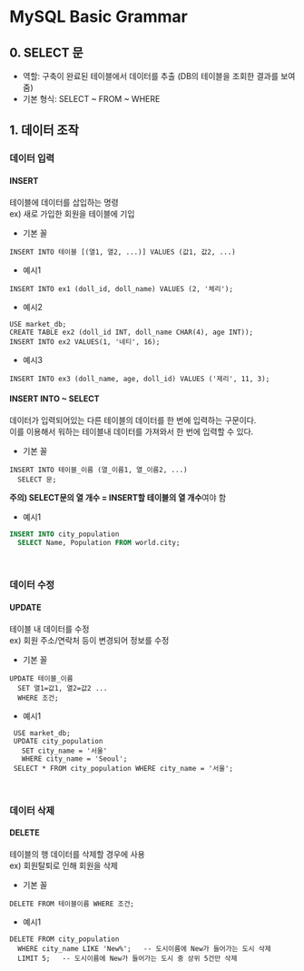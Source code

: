 # MySQL Basic Grammar

## 0. SELECT 문

- 역할: 구축이 완료된 테이블에서 데이터를 추출 (DB의 테이블을 조회한 결과를 보여줌) 
- 기본 형식: SELECT ~ FROM ~ WHERE


## 1. 데이터 조작 

### 데이터 입력

#### INSERT<br>
테이블에 데이터를 삽입하는 명령<bR>
ex) 새로 가입한 회원을 테이블에 기입<BR>
  
* 기본 꼴
```mysql
INSERT INTO 테이블 [(열1, 열2, ...)] VALUES (값1, 값2, ...)
```
  
* 예시1
```MYSQL
INSERT INTO ex1 (doll_id, doll_name) VALUES (2, '체리');
```
  
* 예시2
```mysql
USE market_db;
CREATE TABLE ex2 (doll_id INT, doll_name CHAR(4), age INT));
INSERT INTO ex2 VALUES(1, '네티', 16);
```
  
* 예시3
```MYSQL
INSERT INTO ex3 (doll_name, age, doll_id) VALUES ('제리', 11, 3);  
```  
 
  
#### INSERT INTO ~ SELECT
데이터가 입력되어있는 다른 테이블의 데이터를 한 번에 입력하는 구문이다.<BR>
이를 이용해서 워하는 테이블내 데이터를 가져와서 한 번에 입력할 수 있다.
  
* 기본 꼴 
```MYSQL
INSERT INTO 테이블_이름 (열_이름1, 열_이름2, ...)
  SELECT 문;
```
<STRONG>주의) SELECT문의 열 개수 = INSERT할 테이블의 열 개수</STRONG>여야 함<BR>

* 예시1
```SQL
INSERT INTO city_population
  SELECT Name, Population FROM world.city;
  ```
  
  
  
  
<br>
  
### 데이터 수정   
#### UPDATE<br>
테이블 내 데이터를 수정<br>
ex) 회원 주소/연락처 등이 변경되어 정보를 수정<br>
  * 기본 꼴
```mysql
UPDATE 테이블_이름
  SET 열1=값1, 열2=값2 ...
  WHERE 조건;
```
* 예시1
```MYSQL
 USE market_db;
 UPDATE city_population
   SET city_name = '서울'
   WHERE city_name = 'Seoul';
 SELECT * FROM city_population WHERE city_name = '서울';
```
  
  
  
  
  
  
<br>  
  
  
  
### 데이터 삭제  
#### DELETE<br>
테이블의 행 데이터를 삭제할 경우에 사용<br>
ex) 회원탈퇴로 인해 회원을 삭제<br>
  
* 기본 꼴
```mysql
DELETE FROM 테이블이름 WHERE 조건;
```
  
* 예시1
```MYSQL
DELETE FROM city_population
  WHERE city_name LIKE 'New%';   -- 도시이름에 New가 들어가는 도시 삭제
  LIMIT 5;   -- 도시이름에 New가 들어가는 도시 중 상위 5건만 삭제
```

